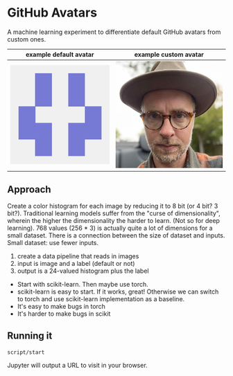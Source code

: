 # GitHub Avatars

A machine learning experiment to differentiate default GitHub avatars from custom ones.

| example default avatar | example custom avatar | 
| ------- | ------ |
| ![default](avatars/default/abrim.png) | ![custom](avatars/custom/zeke.png) |

## Approach

Create a color histogram for each image by reducing it to 8 bit (or 4 bit? 3 bit?). Traditional learning models suffer from the "curse of dimensionality", wherein the higher the dimensionality the harder to learn. (Not so for deep learning). 768 values (256 * 3) is actually quite a lot of dimensions for a small dataset. There is a connection between the size of dataset and inputs. Small dataset: use fewer inputs.

1. create a data pipeline that reads in images
1. input is image and a label (default or not)
1. output is a 24-valued histogram plus the label

- Start with scikit-learn. Then maybe use torch.
- scikit-learn is easy to start. If it works, great! Otherwise we can switch to torch and use scikit-learn implementation as a baseline.
- It's easy to make bugs in torch
- It's harder to make bugs in scikit

## Running it

```
script/start
```

Jupyter will output a URL to visit in your browser.